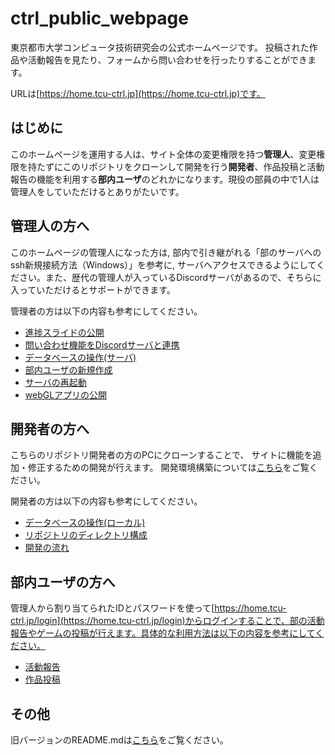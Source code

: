 # ctrl_public_webpage

東京都市大学コンピュータ技術研究会の公式ホームページです。
投稿された作品や活動報告を見たり、フォームから問い合わせを行ったりすることができます。

URLは[https://home.tcu-ctrl.jp](https://home.tcu-ctrl.jp)です。

## はじめに

このホームページを運用する人は、サイト全体の変更権限を持つ**管理人**、変更権限を持たずにこのリポジトリをクローンして開発を行う**開発者**、作品投稿と活動報告の機能を利用する**部内ユーザ**のどれかになります。現役の部員の中で1人は管理人をしていただけるとありがたいです。

## 管理人の方へ

このホームページの管理人になった方は, 部内で引き継がれる「部のサーバへのssh新規接続方法（Windows）」を参考に, サーバへアクセスできるようにしてください。また、歴代の管理人が入っているDiscordサーバがあるので、そちらに入っていただけるとサポートができます。

管理者の方は以下の内容も参考にしてください。

- [進捗スライドの公開](docs/pubSlide.md)
- [問い合わせ機能をDiscordサーバと連携](docs/setInquily.md)
- [データベースの操作(サーバ)](docs/serverDB.md)
- [部内ユーザの新規作成](docs/createUser.md)
- [サーバの再起動](docs/reboot.md)
- [webGLアプリの公開](docs/webGL.md)

## 開発者の方へ

こちらのリポジトリ開発者の方のPCにクローンすることで、
サイトに機能を追加・修正するための開発が行えます。
開発環境構築については[こちら](docs/localDev.md)をご覧ください。

開発者の方は以下の内容も参考にしてください。

- [データベースの操作(ローカル)](docs/localDB.md)
- [リポジトリのディレクトリ構成](docs/dirStructure.md)
- [開発の流れ](docs/devFlow.md)

## 部内ユーザの方へ

管理人から割り当てられたIDとパスワードを使って[https://home.tcu-ctrl.jp/login](https://home.tcu-ctrl.jp/login)からログインすることで、部の活動報告やゲームの投稿が行えます。具体的な利用方法は以下の内容を参考にしてください。

- [活動報告](docs/report.md)
- [作品投稿](docs/work.md)

## その他

旧バージョンのREADME.mdは[こちら](docs/README_old.md)をご覧ください。